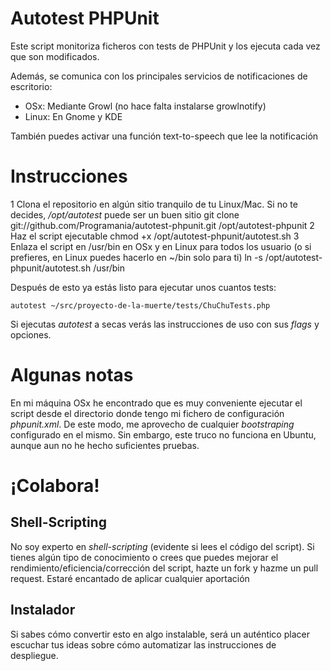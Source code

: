 # Autotest PHPUnit

Este script monitoriza ficheros con tests de PHPUnit y los ejecuta cada vez que son modificados.

Además, se comunica con los principales servicios de notificaciones de escritorio:

 - OSx: Mediante Growl (no hace falta instalarse growlnotify)
 - Linux: En Gnome y KDE
 
También puedes activar una función text-to-speech que lee la notificación
 
# Instrucciones
 
 1 Clona el repositorio en algún sitio tranquilo de tu Linux/Mac. Si no te decides, */opt/autotest* puede ser un buen sitio
    git clone git://github.com/Programania/autotest-phpunit.git /opt/autotest-phpunit
 2 Haz el script ejecutable
    chmod +x /opt/autotest-phpunit/autotest.sh
 3 Enlaza el script en /usr/bin en OSx y en Linux para todos los usuario (o si prefieres, en Linux puedes hacerlo en ~/bin solo para ti)
    ln -s /opt/autotest-phpunit/autotest.sh /usr/bin

Después de esto ya estás listo para ejecutar unos cuantos tests:

    autotest ~/src/proyecto-de-la-muerte/tests/ChuChuTests.php
    
Si ejecutas *autotest* a secas verás las instrucciones de uso con sus *flags* y opciones.

# Algunas notas

En mi máquina OSx he encontrado que es muy conveniente ejecutar el script desde el directorio donde tengo mi fichero de configuración *phpunit.xml*. De este modo, me aprovecho de cualquier *bootstraping* configurado en el mismo. Sin embargo, este truco no funciona en Ubuntu, aunque aun no he hecho suficientes pruebas.

# ¡Colabora!

## Shell-Scripting

No soy experto en *shell-scripting* (evidente si lees el código del script). Si tienes algún tipo de conocimiento o crees que puedes mejorar el rendimiento/eficiencia/corrección del script, hazte un fork y hazme un pull request. Estaré encantado de aplicar cualquier aportación 

## Instalador

Si sabes cómo convertir esto en algo instalable, será un auténtico placer escuchar tus ideas sobre cómo automatizar las instrucciones de despliegue.